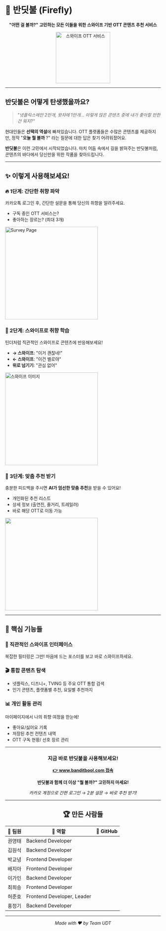 # 🌙 반딧불 (Firefly)

<div align="center">

**"어떤 걸 볼까?" 고민하는 모든 이들을 위한 스와이프 기반 OTT 콘텐츠 추천 서비스**

<img width="176" height="166" alt="스와이프 OTT 서비스" src="https://github.com/user-attachments/assets/ce46b945-c278-4b48-8dac-863fd12ea786" />

</div>

---

## 반딧불은 어떻게 탄생했을까요?

> *"넷플릭스에만 2만개, 왓챠에 1만개... 이렇게 많은 콘텐츠 중에 내가 좋아할 만한 건 뭐지?"*

현대인들은 **선택의 역설**에 빠져있습니다. OTT 플랫폼들은 수많은 콘텐츠를 제공하지만, 
정작  "**오늘 뭘 볼까** ?" 라는 질문에 대한 답은 찾기 어려워졌어요.

**반딧불**은 이런 고민에서 시작되었습니다. 마치 어둠 속에서 길을 밝혀주는 반딧불처럼, 콘텐츠의 바다에서 당신만을 위한 작품을 찾아드립니다.

---

## ✨ 이렇게 사용해보세요!

### 🔥 **1단계: 간단한 취향 파악**
카카오톡 로그인 후, 간단한 설문을 통해 당신의 취향을 알려주세요.
- 구독 중인 OTT 서비스는?
- 좋아하는 장르는? (최대 3개)

<img src="https://github.com/user-attachments/assets/c4a3c451-eaf0-4783-86bc-71b4ec0e48b6" alt="Survey Page" width="300"/>

### 💫 **2단계: 스와이프로 취향 학습**
틴더처럼 직관적인 스와이프로 콘텐츠에 반응해보세요!
- **→ 스와이프**: "이거 괜찮네!" 
- **← 스와이프**: "이건 별로야"
- **위로 넘기기**: "관심 없어"

<img src="https://github.com/user-attachments/assets/2ba43392-c4c3-4b77-9c41-0271f5d4e5a2" alt="스와이프 이미지" width="300"/>


### 🎉 **3단계: 맞춤 추천 받기**
충분한 피드백을 주시면 **AI가 엄선한 맞춤 추천**을 받을 수 있어요!
- 개인화된 추천 리스트
- 상세 정보 (출연진, 줄거리, 트레일러)  
- 바로 해당 OTT로 이동 가능

<img src="https://github.com/user-attachments/assets/02d5134f-1f0e-4b17-bab0-cbc775b4259b" width="300" />

---

## 🌟 핵심 기능들

### 📱 **직관적인 스와이프 인터페이스**
복잡한 필터링은 그만! 마음에 드는 포스터를 보고 바로 스와이프하세요.

### 🎬 **통합 콘텐츠 탐색**
- 넷플릭스, 디즈니+, TVING 등 주요 OTT 통합 검색
- 인기 콘텐츠, 플랫폼별 추천, 요일별 추천까지

### 📊 **개인 활동 관리**
마이페이지에서 나의 취향 여정을 한눈에!
- 좋아요/싫어요 기록
- 저장된 추천 컨텐츠 내역  
- OTT 구독 현황/ 선호 장르 관리

---

<div align="center">

### **지금 바로 반딧불을 사용해보세요!**
**[👉 www.banditbool.com 접속](https://www.banditbool.com)**

**반딧불과 함께 더 이상 "뭘 볼까?" 고민하지 마세요!**

*카카오 계정으로 간편 로그인 → 2분 설문 → 바로 추천 받기!*

---

<div align="center">

## 🏆 만든 사람들

| 👤 팀원 | 🔧 역할 | 📧 GitHub |
|---------|---------|-----------|
| 권영태 | Backend Developer | [<img src="https://github.com/favicon.ico" width="16" height="16">](https://github.com/dudxo) |
| 김원석 | Backend Developer | [<img src="https://github.com/favicon.ico" width="16" height="16">](https://github.com/dnjstjt1297) |
| 박교녕 | Frontend Developer | [<img src="https://github.com/favicon.ico" width="16" height="16">](https://github.com/kny0ng125) |
| 배지아 | Frontend Developer | [<img src="https://github.com/favicon.ico" width="16" height="16">](https://github.com/qowldk) |
| 이가인 | Backend Developer | [<img src="https://github.com/favicon.ico" width="16" height="16">](https://github.com/LGAIN) |
| 최희승 | Frontend Developer | [<img src="https://github.com/favicon.ico" width="16" height="16">](https://github.com/choi-hi) |
| 허준호 | Frontend Developer, Leader | [<img src="https://github.com/favicon.ico" width="16" height="16">](https://github.com/gichulLimitLess) |
| 홍정기 | Backend Developer | [<img src="https://github.com/favicon.ico" width="16" height="16">](https://github.com/hjg727) |

---

*Made with ❤️ by Team UDT*
</div>
